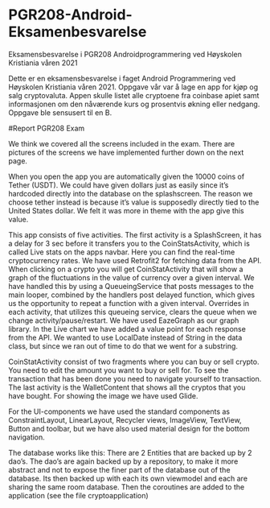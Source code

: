 # PGR208-Android-Eksamenbesvarelse
Eksamensbesvarelse i PGR208 Androidprogrammering ved Høyskolen Kristiania våren 2021

Dette er en eksamensbesvarelse i faget Android Programmering ved Høyskolen Kristiania våren 2021. 
Oppgave vår var å lage en app for kjøp og salg cryptovaluta. Appen skulle listet alle cryptoene fra coinbase apiet samt informasjonen om den nåværende kurs og prosentvis økning eller nedgang.
Oppgave ble sensusert til en B.


#Report PGR208 Exam

We think we covered all the screens included in the exam. There are pictures of the screens we have implemented further down on the next page. 

When you open the app you are automatically given the 10000 coins of Tether (USDT). We could have given dollars just as easily since it’s hardcoded directly into the database on the splashscreen. The reason we choose tether instead is because it’s value is supposedly directly tied to the United States dollar. We felt it was more in theme with the app give this value. 

This app consists of five activities. The first activity is a SplashScreen, it has a delay for 3 sec before it transfers you to the CoinStatsActivity, which is called Live stats on the apps navbar. Here you can find the real-time cryptocurrency rates. We have used Retrofit2 for fetching data from the API.
When clicking on a crypto you will get CoinStatActivity that will show a graph of the fluctuations in the value of currency over a given interval. We have handled this by using a QueueingService that posts messages to the main looper, combined by the handlers post delayed function, which gives us the opportunity to repeat a function with a given interval. Overrides in each activity, that utilizes this queueing service, clears the queue when we change activity/pause/restart. We have used EazeGraph as our graph library. In the Live chart we have added a value point for each response from the API. We wanted to use LocalDate instead of String in the data class, but since we ran out of time to do that we went for a substring.

CoinStatActivity consist of two fragments where you can buy or sell crypto. You need to edit the amount you want to buy or sell for. To see the transaction that has been done you need to navigate yourself to transaction. The last activity is the WalletContent that shows all the cryptos that you have bought. For showing the image we have used Glide. 

For the UI-components we have used the standard components as ConstraintLayout, LinearLayout, Recycler views,  ImageView, TextView, Button and toolbar, but we have also used material design for the bottom navigation. 

The database works like this: There are 2 Entities that are backed up by 2 dao’s. The dao’s are again backed up by a repository, to make it more abstract and not to expose the finer part of the database out of the database. Its then backed up with each its own viewmodel and each are sharing the same room database. Then the coroutines are added to the application (see the file cryptoapplication)

